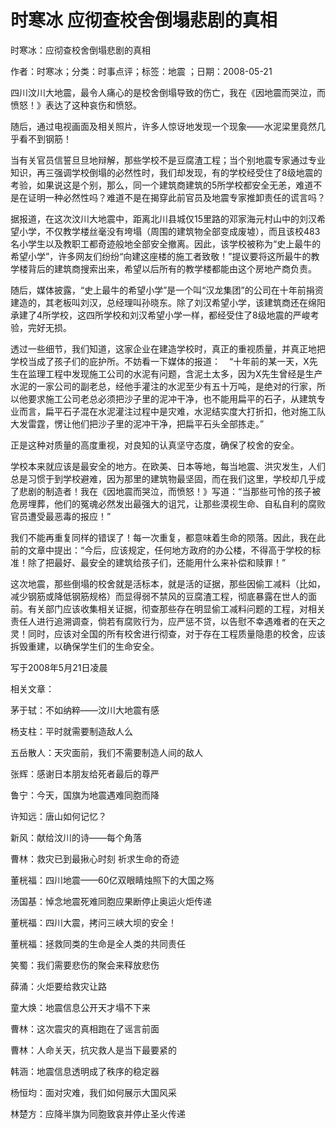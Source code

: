 # 时寒冰  应彻查校舍倒塌悲剧的真相    
    
时寒冰：应彻查校舍倒塌悲剧的真相    
作者：时寒冰；分类：时事点评；标签：地震 ；日期：2008-05-21    
四川汶川大地震，最令人痛心的是校舍倒塌导致的伤亡，我在《因地震而哭泣，而愤怒！》表达了这种哀伤和愤怒。    
随后，通过电视画面及相关照片，许多人惊讶地发现一个现象——水泥梁里竟然几乎看不到钢筋！    
当有关官员信誓旦旦地辩解，那些学校不是豆腐渣工程；当个别地震专家通过专业知识，再三强调学校倒塌的必然性时，我们却发现，有的学校经受住了8级地震的考验，如果说这是个别，那么，同一个建筑商建筑的5所学校都安全无恙，难道不是在证明一种必然性吗？难道不是在揭穿此前官员及地震专家推卸责任的谎言吗？    
据报道，在这次汶川大地震中，距离北川县城仅15里路的邓家海元村山中的刘汉希望小学，不仅教学楼丝毫没有垮塌（周围的建筑物全部变成废墟），而且该校483名小学生以及教职工都奇迹般地全部安全撤离。因此，该学校被称为“史上最牛的希望小学”，许多网友们纷纷“向建这座楼的施工者致敬！”提议要将这所最牛的教学楼背后的建筑商搜索出来，希望以后所有的教学楼都能由这个房地产商负责。    
随后，媒体披露，“史上最牛的希望小学”是一个叫“汉龙集团”的公司在十年前捐资建造的，其老板叫刘汉，总经理叫孙晓东。除了刘汉希望小学，该建筑商还在绵阳承建了4所学校，这四所学校和刘汉希望小学一样，都经受住了8级地震的严峻考验，完好无损。    
透过一些细节，我们知道，这家企业在建造学校时，真正的重视质量，并真正地把学校当成了孩子们的庇护所。不妨看一下媒体的报道：　“十年前的某一天，X先生在监理工程中发现施工公司的水泥有问题，含泥土太多，因为X先生曾经是生产水泥的一家公司的副老总，经他手灌注的水泥至少有五十万吨，是绝对的行家，所以他要求施工公司老总必须把沙子里的泥冲干净，也不能用扁平的石子，从建筑专业而言，扁平石子混在水泥灌注过程中是灾难，水泥结实度大打折扣，他对施工队大发雷霆，愣让他们把沙子里的泥冲干净，把扁平石头全部拣走。”    
正是这种对质量的高度重视，对良知的认真坚守态度，确保了校舍的安全。    
学校本来就应该是最安全的地方。在欧美、日本等地，每当地震、洪灾发生，人们总是习惯于到学校避难，因为那里的建筑物最坚固，而在我们这里，学校却几乎成了悲剧的制造者！我在《因地震而哭泣，而愤怒！》写道：“当那些可怜的孩子被危房埋葬，他们的冤魂必然发出最强大的诅咒，让那些漠视生命、自私自利的腐败官员遭受最恶毒的报应！”    
我们不能再重复同样的错误了！每一次重复，都意味着生命的陨落。因此，我在此前的文章中提出：“今后，应该规定，任何地方政府的办公楼，不得高于学校的标准！除了把最好、最安全的建筑给孩子们，还能用什么来补偿和赎罪！”    
这次地震，那些倒塌的校舍就是活标本，就是活的证据，那些因偷工减料（比如，减少钢筋或降低钢筋规格）而显得弱不禁风的豆腐渣工程，彻底暴露在世人的面前。有关部门应该收集相关证据，彻查那些存在明显偷工减料问题的工程，对相关责任人进行追溯调查，倘若有腐败行为，应严惩不贷，以告慰不幸遇难者的在天之灵！同时，应该对全国的所有校舍进行彻查，对于存在工程质量隐患的校舍，应该拆毁重建，以确保学生们的生命安全。    
写于2008年5月21日凌晨    
    
相关文章：    
茅于轼：不如纳粹——汶川大地震有感    
杨支柱：平时就需要制造敌人么    
五岳散人：天灾面前，我们不需要制造人间的敌人    
张辉：感谢日本朋友给死者最后的尊严    
鲁宁：今天，国旗为地震遇难同胞而降    
许知远：唐山如何记忆？    
新风：献给汶川的诗——每个角落    
曹林：救灾已到最揪心时刻 祈求生命的奇迹    
董桄福：四川地震——60亿双眼睛烛照下的大国之殇    
汤国基：悼念地震死难同胞应果断停止奥运火炬传递    
董桄福：四川大震，拷问三峡大坝的安全！    
董桄福：拯救同类的生命是全人类的共同责任    
笑蜀：我们需要悲伤的聚会来释放悲伤    
薛涌：火炬要给救灾让路    
童大焕：地震信息公开天才塌不下来    
曹林：这次震灾的真相跑在了谣言前面    
曹林：人命关天，抗灾救人是当下最要紧的    
韩涵：地震信息透明成了秩序的稳定器    
杨恒均：面对灾难，我们如何展示大国风采    
林楚方：应降半旗为同胞致哀并停止圣火传递